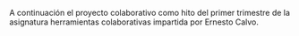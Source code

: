 A continuación el proyecto colaborativo como hito del primer trimestre de la asignatura herramientas colaborativas impartida por Ernesto Calvo.